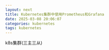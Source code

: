 ```yaml
---
layout: next
title: Kubernetes集群中使用Prometheus和Grafana
date: 2025-03-08 20:06:07
categories: kubernetes
tags: kubernetes
---
```


k8s集群(三主三从)